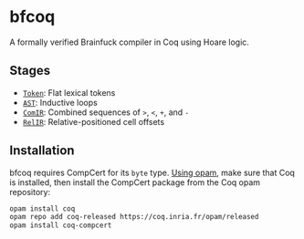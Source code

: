 # bfcoq

A formally verified Brainfuck compiler in Coq using Hoare logic.

## Stages

- [`Token`](Token.v): Flat lexical tokens
- [`AST`](AST.v): Inductive loops
- [`ComIR`](ComIR.v): Combined sequences of `>`, `<`, `+`, and `-`
- [`RelIR`](RelIR.v): Relative-positioned cell offsets

## Installation

bfcoq requires CompCert for its `byte` type. [Using opam](https://coq.inria.fr/opam-using.html),
make sure that Coq is installed, then install the CompCert package from the Coq
opam repository:

```sh
opam install coq
opam repo add coq-released https://coq.inria.fr/opam/released
opam install coq-compcert
```
